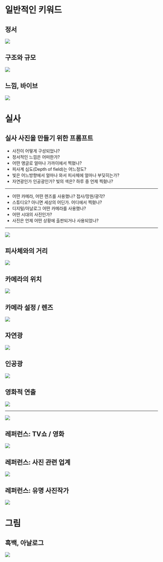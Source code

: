 # 일반적인 키워드

## 정서

![](attachments/genAI-emotional_prompts.png)

## 구조와 규모

![](attachments/genAI-size_and_structure.png)

## 느낌, 바이브

![](attachments/genAI-looks_vibes_punks_waves.png)

# 실사

## 실사 사진을 만들기 위한 프롬프트

- 사진이 어떻게 구성되었나?
- 정서적인 느낌은 어떠한가?
- 어떤 앵글로 얼마나 가까이에서 찍혔나?
- 피사계 심도(Depth of field)는 어느정도?
- 빛은 어느방향에서 얼마나 와서 피사체에 얼마나 부딪히는가?
- 자연광인가 인공광인가? 빛의 색은? 하루 중 언제 찍혔나?

***

- 어떤 카메라, 어떤 렌즈를 사용했나? 접사/망원/광각?
- 스튜디오? 아니면 세상의 어딘가. 어디에서 찍혔나?
- 디지털/아날로그 어떤 카메라를 사용했나?
- 어떤 시대의 사진인가?
- 사진은 언제 어떤 상황에 출판되거나 사용되었나?

---

![](attachments/genAI-photography_prompt.png)

## 피사체와의 거리

![](attachments/genAI-angles_proximity.png)

## 카메라의 위치

![](attachments/genAI-angles_position.png)

## 카메라 설정 / 렌즈

![](attachments/genAI-camera_setting_lens.png)

## 자연광

![](attachments/genAI-lighting_natural.png)

## 인공광

![](attachments/genAI-lighting_artificial.png)

## 영화적 연출

![](attachments/genAI-creative_photo.png)

---

![](attachments/genAI-creative_photo2.png)

## 레퍼런스: TV쇼 / 영화

![](attachments/genAI-film_tv_prompts.png)

## 레퍼런스: 사진 관련 업계 

![](attachments/genAI-photo_genres_usage.png)

## 레퍼런스: 유명 사진작가

![](attachments/genAI-photographer.png)

# 그림

## 흑백, 아날로그

![](attachments/Pasted%20image%2020250303190800.png)